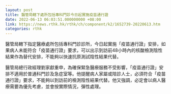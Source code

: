```yaml
---
layout: post
title: 醫管局轄下處所包括專科門診今日起實施疫苗通行證
date: 2022-06-13 06:03:51.000000000 +08:00
link: https://news.rthk.hk/rthk/ch/component/k2/1652739-20220613.htm
categories: rthk
---
```


醫管局轄下指定醫療處所包括專科門診診所，今日起實施「疫苗通行證」安排，如果病人未能符合「疫苗通行證」要求，可以出示到訪前48小時內的核酸檢測陰性結果作為替代安排，不能夠以快速抗原測試陰性結果代替。

醫管局總行政經理劉家獻重申，為確保緊急醫療服務不受影響，「疫苗通行證」安排不適用於普通科門診及急症室等。他提醒病人家屬或陪診人士，必須符合「疫苗通行證」要求，不能夠以到訪前的檢測陰性結果代替。他又強調，必定會以病人醫療需要為優先考慮，並會按實際情況，彈性處理。
